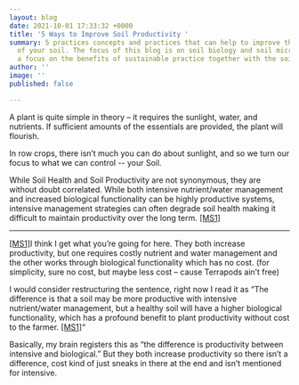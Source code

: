 ```yaml
---
layout: blog
date: 2021-10-01 17:33:32 +0000
title: '5 Ways to Improve Soil Productivity '
summary: 5 practices concepts and practices that can help to improve the productivity
  of your soil. The focus of this blog is on soil biology and soil microbiology, with
  a focus on the benefits of sustainable practice together with the soil mirobiome.
author: ''
image: ''
published: false

---
```

A plant is quite simple in theory – it requires the sunlight, water, and nutrients. If sufficient amounts of the essentials are provided, the plant will flourish.

In row crops, there isn’t much you can do about sunlight, and so we turn our focus to what we can control -- your Soil.

While Soil Health and Soil Productivity are not synonymous, they are without doubt correlated. While both intensive nutrient/water management and increased biological functionality can be highly productive systems, intensive management strategies can often degrade soil health making it difficult to maintain productivity over the long term. [\[MS1\]](#_msocom_1) 

***

[\[MS1\]](#_msoanchor_1)I think I get what you’re going for here. They both increase productivity, but one requires costly nutrient and water management and the other works through biological functionality which has no cost. (for simplicity, sure no cost, but maybe less cost – cause Terrapods ain’t free)

I would consider restructuring the sentence, right now I read it as “The difference is that a soil may be more productive with intensive nutrient/water management, but a healthy soil will have a higher biological functionality, which has a profound benefit to plant productivity without cost to the farmer. [\[MS1\]](#_msoanchor_1)“

Basically, my brain registers this as “the difference is productivity between intensive and biological.” But they both increase productivity so there isn’t a difference, cost kind of just sneaks in there at the end and isn’t mentioned for intensive.